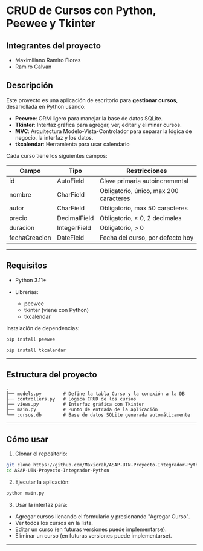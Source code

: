 # CRUD de Cursos con Python, Peewee y Tkinter

## Integrantes del proyecto
- Maximiliano Ramiro Flores
- Ramiro Galvan

## Descripción

Este proyecto es una aplicación de escritorio para **gestionar cursos**, desarrollada en Python usando:

* **Peewee**: ORM ligero para manejar la base de datos SQLite.
* **Tkinter**: Interfaz gráfica para agregar, ver, editar y eliminar cursos.
* **MVC**: Arquitectura Modelo-Vista-Controlador para separar la lógica de negocio, la interfaz y los datos.
* **tkcalendar**: Herramienta para usar calendario


Cada curso tiene los siguientes campos:

| Campo         | Tipo         | Restricciones                          |
| ------------- | ------------ | -------------------------------------- |
| id            | AutoField    | Clave primaria autoincremental         |
| nombre        | CharField    | Obligatorio, único, max 200 caracteres |
| autor         | CharField    | Obligatorio, max 50 caracteres         |
| precio        | DecimalField | Obligatorio, ≥ 0, 2 decimales          |
| duracion      | IntegerField | Obligatorio, > 0                       |
| fechaCreacion | DateField    | Fecha del curso, por defecto hoy       |

---

## Requisitos

* Python 3.11+
* Librerías:

  * peewee
  * tkinter (viene con Python)
  * tkcalendar

Instalación de dependencias:

```bash
pip install peewee
```
```bash
pip install tkcalendar
```
---

## Estructura del proyecto

```
.
├── models.py        # Define la tabla Curso y la conexión a la DB
├── controllers.py   # Lógica CRUD de los cursos
├── views.py         # Interfaz gráfica con Tkinter
├── main.py          # Punto de entrada de la aplicación
└── cursos.db        # Base de datos SQLite generada automáticamente
```

---

## Cómo usar

1. Clonar el repositorio:

```bash
git clone https://github.com/Maxicrah/ASAP-UTN-Proyecto-Integrador-Python.git
cd ASAP-UTN-Proyecto-Integrador-Python
```

2. Ejecutar la aplicación:

```bash
python main.py
```

3. Usar la interfaz para:

* Agregar cursos llenando el formulario y presionando "Agregar Curso".
* Ver todos los cursos en la lista.
* Editar un curso (en futuras versiones puede implementarse).
* Eliminar un curso (en futuras versiones puede implementarse).

---
